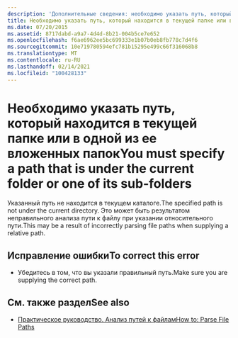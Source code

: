 ```yaml
---
description: 'Дополнительные сведения: необходимо указать путь, который находится в текущей папке или одной из ее вложенных папок'
title: Необходимо указать путь, который находится в текущей папке или в одной из ее вложенных папок
ms.date: 07/20/2015
ms.assetid: 8717dabd-a9a7-4d4d-8b21-004b5ce7e652
ms.openlocfilehash: f6ae6962ee5bc699333e1b07b0eb8fb778c7d4f6
ms.sourcegitcommit: 10e719780594efc781b15295e499c66f316068b8
ms.translationtype: MT
ms.contentlocale: ru-RU
ms.lasthandoff: 02/14/2021
ms.locfileid: "100428133"
---
```

# <a name="you-must-specify-a-path-that-is-under-the-current-folder-or-one-of-its-sub-folders"></a><span data-ttu-id="206a3-103">Необходимо указать путь, который находится в текущей папке или в одной из ее вложенных папок</span><span class="sxs-lookup"><span data-stu-id="206a3-103">You must specify a path that is under the current folder or one of its sub-folders</span></span>

<span data-ttu-id="206a3-104">Указанный путь не находится в текущем каталоге.</span><span class="sxs-lookup"><span data-stu-id="206a3-104">The specified path is not under the current directory.</span></span> <span data-ttu-id="206a3-105">Это может быть результатом неправильного анализа пути к файлу при указании относительного пути.</span><span class="sxs-lookup"><span data-stu-id="206a3-105">This may be a result of incorrectly parsing file paths when supplying a relative path.</span></span>  
  
## <a name="to-correct-this-error"></a><span data-ttu-id="206a3-106">Исправление ошибки</span><span class="sxs-lookup"><span data-stu-id="206a3-106">To correct this error</span></span>  
  
- <span data-ttu-id="206a3-107">Убедитесь в том, что вы указали правильный путь.</span><span class="sxs-lookup"><span data-stu-id="206a3-107">Make sure you are supplying the correct path.</span></span>  
  
## <a name="see-also"></a><span data-ttu-id="206a3-108">См. также раздел</span><span class="sxs-lookup"><span data-stu-id="206a3-108">See also</span></span>

- [<span data-ttu-id="206a3-109">Практическое руководство. Анализ путей к файлам</span><span class="sxs-lookup"><span data-stu-id="206a3-109">How to: Parse File Paths</span></span>](../developing-apps/programming/drives-directories-files/how-to-parse-file-paths.md)

